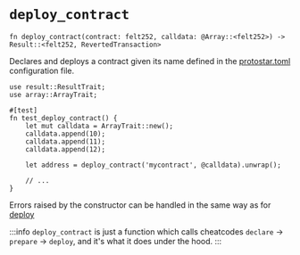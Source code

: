 # `deploy_contract`

```cairo
fn deploy_contract(contract: felt252, calldata: @Array::<felt252>) -> 
Result::<felt252, RevertedTransaction>
```

Declares and deploys a contract given its name defined in the [protostar.toml](../../04-protostar-toml.md)
configuration file.

```cairo title="Example"
use result::ResultTrait;
use array::ArrayTrait;

#[test]
fn test_deploy_contract() {
    let mut calldata = ArrayTrait::new();
    calldata.append(10);
    calldata.append(11);
    calldata.append(12);

    let address = deploy_contract('mycontract', @calldata).unwrap();

    // ...
}
```

Errors raised by the constructor can be handled in the same way as for [deploy](./deploy.md)

:::info
`deploy_contract` is just a function which calls cheatcodes `declare` -> `prepare` -> `deploy`, and it's what it does
under the hood.
:::
